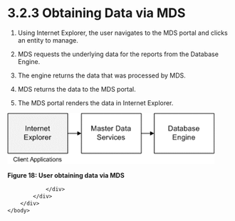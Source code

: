 <html dir="LTR" xmlns:mshelp="http://msdn.microsoft.com/mshelp" xmlns:ddue="http://ddue.schemas.microsoft.com/authoring/2003/5" xmlns:xlink="http://www.w3.org/1999/xlink" xmlns:tool="http://www.microsoft.com/tooltip">
    <head>
        <meta http-equiv="Content-Type" content="text/html; CHARSET=utf-8"></meta>
        <meta name="save" content="history"></meta>
        <title>3.2.3 Obtaining Data via MDS</title>
        <xml>
            <mshelp:toctitle title="3.2.3 Obtaining Data via MDS"></mshelp:toctitle>
            <mshelp:rltitle title="[MS-SSSO]: Obtaining Data via MDS"></mshelp:rltitle>
            <mshelp:keyword index="A" term="ee26f9d8-87bf-467f-ac64-93ad5e2b0418"></mshelp:keyword>
            <mshelp:attr name="DCSext.ContentType" value="open specification"></mshelp:attr>
            <mshelp:attr name="AssetID" value="ee26f9d8-87bf-467f-ac64-93ad5e2b0418"></mshelp:attr>
            <mshelp:attr name="TopicType" value="kbRef"></mshelp:attr>
            <mshelp:attr name="DCSext.Title" value="[MS-SSSO]: Obtaining Data via MDS" />
        </xml>
    </head>
    <body>
        <div id="header">
            <h1 class="heading">3.2.3 Obtaining Data via MDS</h1>
        </div>
        <div id="mainSection">
            <div id="mainBody">
                <div id="allHistory" class="saveHistory"></div>
                <div id="sectionSection0" class="section" name="collapseableSection">
                    

<ol><li><p><span>    </span>Using Internet
Explorer, the user navigates to the MDS portal and clicks an entity to manage.</p>

</li><li><p><span>    </span>MDS requests the
underlying data for the reports from the Database Engine.</p>

</li><li><p><span>    </span>The engine
returns the data that was processed by MDS.</p>

</li><li><p><span>    </span>MDS returns the
data to the MDS portal.</p>

</li><li><p><span>    </span>The MDS portal
renders the data in Internet Explorer.</p>

</li></ol><p><img id="MS-SSSO_pict9b6d0fd5-7a3e-eb93-1b03-a777331a840b.png" src="MS-SSSO_files/image017.png" alt="User obtaining data via MDS" title="User obtaining data via MDS"></p>

<p><b>Figure 18: User obtaining data via MDS</b></p>


                </div>
            </div>
        </div>
    </body>
</html>